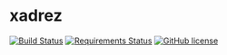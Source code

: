 # xadrez

[![Build Status](https://travis-ci.org/fortes23/xadrez.svg?branch=master)](https://travis-ci.org/fortes23/xadrez)
[![Requirements Status](https://requires.io/github/fortes23/xadrez/requirements.svg?branch=master)](https://requires.io/github/fortes23/xadrez/requirements/?branch=master)
[![GitHub license](https://img.shields.io/github/license/fortes23/xadrez)](https://github.com/fortes23/xadrez/blob/master/LICENSE.txt)
